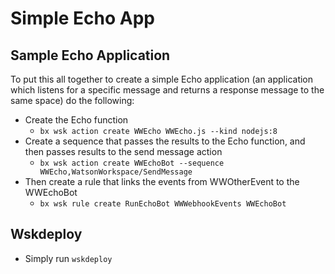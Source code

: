 # Simple Echo App

## Sample Echo Application
To put this all together to create a simple Echo application (an application which listens for a specific message and returns a response message to the same space) do the following:
- Create the Echo function
  - `bx wsk action create WWEcho WWEcho.js --kind nodejs:8`
- Create a sequence that passes the results to the Echo function, and then passes results to the send message action
  - `bx wsk action create WWEchoBot --sequence WWEcho,WatsonWorkspace/SendMessage`
- Then create a rule that links the events from WWOtherEvent to the WWEchoBot
  - `bx wsk rule create RunEchoBot WWWebhookEvents WWEchoBot`

## Wskdeploy
- Simply run `wskdeploy`
